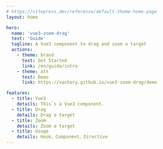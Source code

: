 ```yaml
---
# https://vitepress.dev/reference/default-theme-home-page
layout: home

hero:
  name: 'vue3-zoom-drag'
  text: 'Guide'
  tagline: A Vue3 component to drag and zoom a target
  actions:
    - theme: brand
      text: Get Started
      link: /en/guide/intro
    - theme: alt
      text: Demo
      link: https://xachary.github.io/vue3-zoom-drag/demo

features:
  - title: Vue3
    details: This`s a Vue3 component.
  - title: Drag
    details: Drag a target
  - title: Zoom
    details: Zoom a target
  - title: Usage
    details: Hook、Component、Directive
---
```

